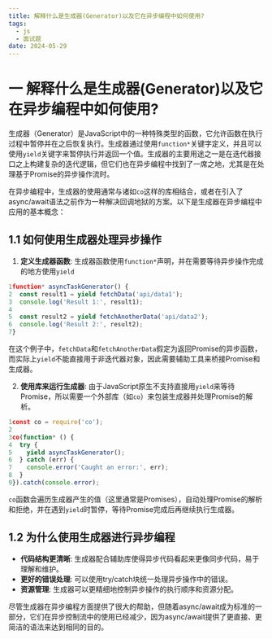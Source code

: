 ```yaml
---
title: 解释什么是生成器(Generator)以及它在异步编程中如何使用?
tags:
  - js
  - 面试题
date: 2024-05-29
---
```

# 一 解释什么是生成器(Generator)以及它在异步编程中如何使用?

生成器（Generator）是JavaScript中的一种特殊类型的函数，它允许函数在执行过程中暂停并在之后恢复执行。生成器通过使用`function*`关键字定义，并且可以使用`yield`关键字来暂停执行并返回一个值。生成器的主要用途之一是在迭代器接口之上构建复杂的迭代逻辑，但它们也在异步编程中找到了一席之地，尤其是在处理基于Promise的异步操作流时。

在异步编程中，生成器的使用通常与诸如`co`这样的库相结合，或者在引入了async/await语法之前作为一种解决回调地狱的方案。以下是生成器在异步编程中应用的基本概念：

## 1.1 如何使用生成器处理异步操作

1. **定义生成器函数**: 生成器函数使用`function*`声明，并在需要等待异步操作完成的地方使用`yield`

```js
1function* asyncTaskGenerator() {
2  const result1 = yield fetchData('api/data1');
3  console.log('Result 1:', result1);
4
5  const result2 = yield fetchAnotherData('api/data2');
6  console.log('Result 2:', result2);
7}
```

在这个例子中，`fetchData`和`fetchAnotherData`假定为返回Promise的异步函数，而实际上`yield`不能直接用于非迭代器对象，因此需要辅助工具来桥接Promise和生成器。

2. **使用库来运行生成器**: 由于JavaScript原生不支持直接用`yield`来等待Promise，所以需要一个外部库（如`co`）来包装生成器并处理Promise的解析。


```js
1const co = require('co');
2
3co(function* () {
4  try {
5    yield asyncTaskGenerator();
6  } catch (err) {
7    console.error('Caught an error:', err);
8  }
9}).catch(console.error);
```

`co`函数会遍历生成器产生的值（这里通常是Promises），自动处理Promise的解析和拒绝，并在遇到`yield`时暂停，等待Promise完成后再继续执行生成器。

## 1.2 为什么使用生成器进行异步编程

- **代码结构更清晰**: 生成器配合辅助库使得异步代码看起来更像同步代码，易于理解和维护。
- **更好的错误处理**: 可以使用try/catch块统一处理异步操作中的错误。
- **资源管理**: 生成器可以更精细地控制异步操作的执行顺序和资源分配。

尽管生成器在异步编程方面提供了很大的帮助，但随着async/await成为标准的一部分，它们在异步控制流中的使用已经减少，因为async/await提供了更直接、更简洁的语法来达到相同的目的。